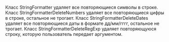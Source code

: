 Класс StringFormatter удаляет все повторяющиеся символы в строке.
Класс StringFormatterDeleteNumbers удаляет все повторяющиеся цифры в строке, остальное не трогает.
Класс StringFormatterDeleteDates удаляет все повторяющиеся даты в формате дд/мм/гггг, остальное не трогает.
Класс StringFormatterDeleteRegExp удаляет повторяющуюся строку, которую пользователь передает аргументом.
